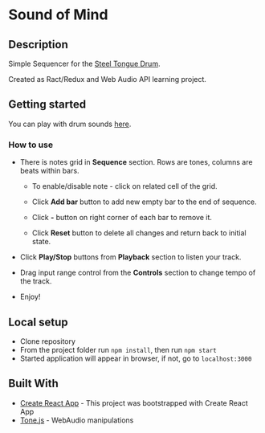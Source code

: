 # Sound of Mind

## Description

Simple Sequencer for the [Steel Tongue Drum](https://en.wikipedia.org/wiki/Steel_tongue_drum).

Created as Ract/Redux and Web Audio API learning project. 

## Getting started

You can play with drum sounds [here](https://vasiliismirnov.github.io/sounds-of-mind/).

### How to use
* There is notes grid in **Sequence** section. Rows are tones, columns are beats within bars. 
 
  * To enable/disable note - click on related cell of the grid.

  * Click **Add bar** button to add new empty bar to the end of sequence.

  * Click **-** button on right corner of each bar to remove it.

  * Click **Reset** button to delete all changes and return back to initial state.

* Click **Play/Stop** buttons from **Playback** section to listen your track.

* Drag input range control from the **Controls** section to change tempo of the track.

* Enjoy!

## Local setup

* Clone repository
* From the project folder run `npm install`, then run `npm start`
* Started application will appear in browser, if not, go to `localhost:3000`

## Built With

* [Create React App](https://github.com/facebook/create-react-app) - This project was bootstrapped with Create React App
* [Tone.js](https://tonejs.github.io/) - WebAudio manipulations

